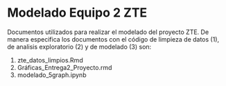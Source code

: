 # Modelado Equipo 2 ZTE

Documentos utilizados para realizar el modelado del proyecto ZTE. De manera especifica los documentos con el código de limpieza de datos (1), de analisis exploratorio (2) y de modelado (3) son:
1) zte_datos_limpios.Rmd
2) Gráficas_Entrega2_Proyecto.rmd
3) modelado_5graph.ipynb
